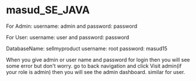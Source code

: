 # masud_SE_JAVA

For Admin: username: admin and password: password

For User: username: user and password: password

DatabaseName: sellmyproduct
username: root
password: masud15

When you give admin or user name and password for login then you will see some error but don't worry. go to back navigation and click Visit admin(if your role is admin) then you will see the admin dashboard. similar for user.
